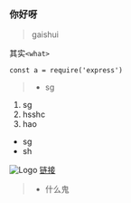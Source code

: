 ### 你好呀
> gaishui

其实`<what>`
```js{.line-numbers}
const a = require('express')
```

>+ sg

1. sg
1. hsshc
1. hao

- sg
- sh

![Logo](/images/logo.png)
[链接](http://www.baidu.com)

>+ 什么鬼

